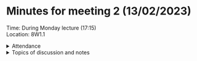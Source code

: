 # Minutes for meeting 2 (13/02/2023)
Time: During Monday lecture (17:15) <br>
Location: 8W1.1

<details><summary>Attendance</summary><p>
  
  - ~Alexander Agafonov~	
  - ~Thomas Canning~	
  - ~Artiom	Casian~	
  - ~Arthur	Chen~
  - ~Alex	Clarke~	
  - ~Harry Crane~

</p></details>

<details><summary>Topics of discussion and notes</summary><p>

  - Discuss what has been learned from looking at the referances and start to think about requirements for our program. <br>

  - Work out what else needs to be done to get the marks for problem analysis section. <br>
  
  - Discuss questionnaire questions and potential requirements from "interviews" with other students. <br>
  
  - Work out when next meeting will be and what should be done before then.
  
*Notes:*
  - Terra API for importing fitness data
  - Agreed to use kanban board
  - Decided on making a Wellbeing app 
  - First scrum will focus on developing a minimum viable product
  - Scrum master: Thomas
  - Product Owner: Alex A
  
</p></details>

